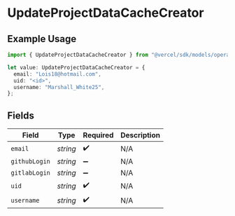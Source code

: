 # UpdateProjectDataCacheCreator

## Example Usage

```typescript
import { UpdateProjectDataCacheCreator } from "@vercel/sdk/models/operations/updateprojectdatacache.js";

let value: UpdateProjectDataCacheCreator = {
  email: "Lois18@hotmail.com",
  uid: "<id>",
  username: "Marshall_White25",
};
```

## Fields

| Field              | Type               | Required           | Description        |
| ------------------ | ------------------ | ------------------ | ------------------ |
| `email`            | *string*           | :heavy_check_mark: | N/A                |
| `githubLogin`      | *string*           | :heavy_minus_sign: | N/A                |
| `gitlabLogin`      | *string*           | :heavy_minus_sign: | N/A                |
| `uid`              | *string*           | :heavy_check_mark: | N/A                |
| `username`         | *string*           | :heavy_check_mark: | N/A                |
